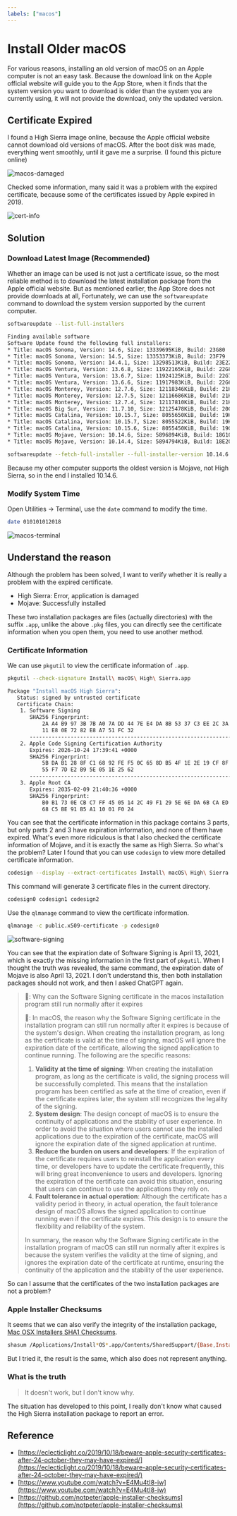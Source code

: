 ```yaml
---
labels: ["macos"]
---
```


# Install Older macOS

For various reasons, installing an old version of macOS on an Apple computer is not an easy task.
Because the download link on the Apple official website will guide you to the App Store,
when it finds that the system version you want to download is older than the system you are currently using,
it will not provide the download, only the updated version.

## Certificate Expired

I found a High Sierra image online, because the Apple official website cannot download old versions of macOS.
After the boot disk was made, everything went smoothly, until it gave me a surprise. (I found this picture online)

![macos-damaged](/images/misc/macos-damaged.jpg)

Checked some information, many said it was a problem with the expired certificate, because some of the certificates issued by Apple expired in 2019.

![cert-info](/images/misc/cert-info.jpg)

## Solution

### Download Latest Image (Recommended)

Whether an image can be used is not just a certificate issue, so the most reliable method is to download the latest installation package from the Apple official website.
But as mentioned earlier, the App Store does not provide downloads at all,
Fortunately, we can use the `softwareupdate` command to download the system version supported by the current computer.

```bash {frame="none"}
softwareupdate --list-full-installers
```

```bash {frame="none"}
Finding available software
Software Update found the following full installers:
* Title: macOS Sonoma, Version: 14.6, Size: 13339695KiB, Build: 23G80
* Title: macOS Sonoma, Version: 14.5, Size: 13353373KiB, Build: 23F79
* Title: macOS Sonoma, Version: 14.4.1, Size: 13298513KiB, Build: 23E224
* Title: macOS Ventura, Version: 13.6.8, Size: 11922165KiB, Build: 22G820
* Title: macOS Ventura, Version: 13.6.7, Size: 11924125KiB, Build: 22G720
* Title: macOS Ventura, Version: 13.6.6, Size: 11917983KiB, Build: 22G630
* Title: macOS Monterey, Version: 12.7.6, Size: 12118346KiB, Build: 21H1320
* Title: macOS Monterey, Version: 12.7.5, Size: 12116686KiB, Build: 21H1222
* Title: macOS Monterey, Version: 12.7.4, Size: 12117810KiB, Build: 21H1123
* Title: macOS Big Sur, Version: 11.7.10, Size: 12125478KiB, Build: 20G1427
* Title: macOS Catalina, Version: 10.15.7, Size: 8055650KiB, Build: 19H15
* Title: macOS Catalina, Version: 10.15.7, Size: 8055522KiB, Build: 19H2
* Title: macOS Catalina, Version: 10.15.6, Size: 8055450KiB, Build: 19G2021
* Title: macOS Mojave, Version: 10.14.6, Size: 5896894KiB, Build: 18G103
* Title: macOS Mojave, Version: 10.14.4, Size: 5894794KiB, Build: 18E2034
```

```bash {frame="none"}
softwareupdate --fetch-full-installer --full-installer-version 10.14.6
```

Because my other computer supports the oldest version is Mojave, not High Sierra, so in the end I installed 10.14.6.

### Modify System Time

Open Utilities -> Terminal, use the `date` command to modify the time.

```bash {frame="none"}
date 010101012018
```

![macos-terminal](/images/misc/macos-terminal.jpg)

## Understand the reason

Although the problem has been solved, I want to verify whether it is really a problem with the expired certificate.

* High Sierra: Error, application is damaged
* Mojave: Successfully installed

These two installation packages are files (actually directories) with the suffix `.app`,
unlike the above `.pkg` files, you can directly see the certificate information when you open them, you need to use another method.

### Certificate Information

We can use `pkgutil` to view the certificate information of `.app`.

```bash {frame="none"}
pkgutil --check-signature Install\ macOS\ High\ Sierra.app
```

```bash {frame="none"}
Package "Install macOS High Sierra":
   Status: signed by untrusted certificate
   Certificate Chain:
    1. Software Signing
       SHA256 Fingerprint:
           2A A4 B9 97 3B 7B A0 7A DD 44 7E E4 DA 8B 53 37 C3 EE 2C 3A 99 19
           11 E8 0E 72 82 E8 A7 51 FC 32
       ------------------------------------------------------------------------
    2. Apple Code Signing Certification Authority
       Expires: 2026-10-24 17:39:41 +0000
       SHA256 Fingerprint:
           5B DA B1 28 8F C1 68 92 FE F5 0C 65 8D B5 4F 1E 2E 19 CF 8F 71 CC
           55 F7 7D E2 B9 5E 05 1E 25 62
       ------------------------------------------------------------------------
    3. Apple Root CA
       Expires: 2035-02-09 21:40:36 +0000
       SHA256 Fingerprint:
           B0 B1 73 0E CB C7 FF 45 05 14 2C 49 F1 29 5E 6E DA 6B CA ED 7E 2C
           68 C5 BE 91 B5 A1 10 01 F0 24
```

You can see that the certificate information in this package contains 3 parts, but only parts 2 and 3 have expiration information, and none of them have expired.
What's even more ridiculous is that I also checked the certificate information of Mojave, and it is exactly the same as High Sierra.
So what's the problem? Later I found that you can use `codesign` to view more detailed certificate information.

```bash {frame="none"}
codesign --display --extract-certificates Install\ macOS\ High\ Sierra.app
```

This command will generate 3 certificate files in the current directory.

```bash {frame="none"}
codesign0 codesign1 codesign2
```

Use the `qlmanage` command to view the certificate information.

```bash {frame="none"}}
qlmanage -c public.x509-certificate -p codesign0
```

![software-signing](/images/misc/software-signing.png)

You can see that the expiration date of Software Signing is April 13, 2021,
which is exactly the missing information in the first part of `pkgutil`.
When I thought the truth was revealed, the same command, the expiration date of Mojave is also April 13, 2021.
I don't understand this, then both installation packages should not work, and then I asked ChatGPT again.

> 🤡: Why can the Software Signing certificate in the macos installation program still run normally after it expires
>
> 🤖: In macOS, the reason why the Software Signing certificate in the installation program can still run normally after it expires is because of the system's design. When creating the installation program, as long as the certificate is valid at the time of signing, macOS will ignore the expiration date of the certificate, allowing the signed application to continue running. The following are the specific reasons:
>
> 1. **Validity at the time of signing**: When creating the installation program, as long as the certificate is valid, the signing process will be successfully completed. This means that the installation program has been certified as safe at the time of creation, even if the certificate expires later, the system still recognizes the legality of the signing.
> 2. **System design**: The design concept of macOS is to ensure the continuity of applications and the stability of user experience. In order to avoid the situation where users cannot use the installed applications due to the expiration of the certificate, macOS will ignore the expiration date of the signed application at runtime.
> 3. **Reduce the burden on users and developers**: If the expiration of the certificate requires users to reinstall the application every time, or developers have to update the certificate frequently, this will bring great inconvenience to users and developers. Ignoring the expiration of the certificate can avoid this situation, ensuring that users can continue to use the applications they rely on.
> 4. **Fault tolerance in actual operation**: Although the certificate has a validity period in theory, in actual operation, the fault tolerance design of macOS allows the signed application to continue running even if the certificate expires. This design is to ensure the flexibility and reliability of the system.
>
> In summary, the reason why the Software Signing certificate in the installation program of macOS can still run normally after it expires is because the system verifies the validity at the time of signing, and ignores the expiration date of the certificate at runtime, ensuring the continuity of the application and the stability of the user experience.

So can I assume that the certificates of the two installation packages are not a problem?

### Apple Installer Checksums

It seems that we can also verify the integrity of the installation package, [Mac OSX Installers SHA1 Checksums](https://github.com/notpeter/apple-installer-checksums).

```bash {frame="none"}}
shasum /Applications/Install*OS*.app/Contents/SharedSupport/{Base,Install}*.dmg
```

But I tried it, the result is the same, which also does not represent anything.

### What is the truth

> It doesn't work, but I don't know why.

The situation has developed to this point, I really don't know what caused the High Sierra installation package to report an error.

## Reference

* [https://eclecticlight.co/2019/10/18/beware-apple-security-certificates-after-24-october-they-may-have-expired/](https://eclecticlight.co/2019/10/18/beware-apple-security-certificates-after-24-october-they-may-have-expired/)
* [https://www.youtube.com/watch?v=E4Mu4tI8-iw](https://www.youtube.com/watch?v=E4Mu4tI8-iw)
* [https://github.com/notpeter/apple-installer-checksums](https://github.com/notpeter/apple-installer-checksums)

